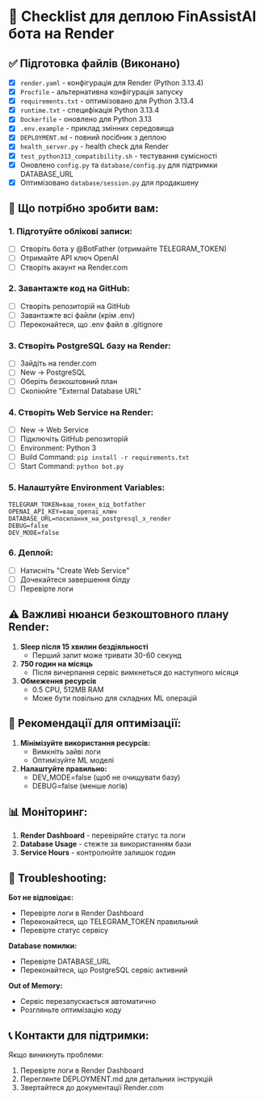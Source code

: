 # 🚀 Checklist для деплою FinAssistAI бота на Render

## ✅ Підготовка файлів (Виконано)

- [x] `render.yaml` - конфігурація для Render (Python 3.13.4)
- [x] `Procfile` - альтернативна конфігурація запуску
- [x] `requirements.txt` - оптимізовано для Python 3.13.4
- [x] `runtime.txt` - специфікація Python 3.13.4
- [x] `Dockerfile` - оновлено для Python 3.13
- [x] `.env.example` - приклад змінних середовища
- [x] `DEPLOYMENT.md` - повний посібник з деплою
- [x] `health_server.py` - health check для Render
- [x] `test_python313_compatibility.sh` - тестування сумісності
- [x] Оновлено `config.py` та `database/config.py` для підтримки DATABASE_URL
- [x] Оптимізовано `database/session.py` для продакшену

## 📝 Що потрібно зробити вам:

### 1. Підготуйте облікові записи:

- [ ] Створіть бота у @BotFather (отримайте TELEGRAM_TOKEN)
- [ ] Отримайте API ключ OpenAI
- [ ] Створіть акаунт на Render.com

### 2. Завантажте код на GitHub:

- [ ] Створіть репозиторій на GitHub
- [ ] Завантажте всі файли (крім .env)
- [ ] Переконайтеся, що .env файл в .gitignore

### 3. Створіть PostgreSQL базу на Render:

- [ ] Зайдіть на render.com
- [ ] New → PostgreSQL
- [ ] Оберіть безкоштовний план
- [ ] Скопіюйте "External Database URL"

### 4. Створіть Web Service на Render:

- [ ] New → Web Service
- [ ] Підключіть GitHub репозиторій
- [ ] Environment: Python 3
- [ ] Build Command: `pip install -r requirements.txt`
- [ ] Start Command: `python bot.py`

### 5. Налаштуйте Environment Variables:

```
TELEGRAM_TOKEN=ваш_токен_від_botfather
OPENAI_API_KEY=ваш_openai_ключ
DATABASE_URL=посилання_на_postgresql_з_render
DEBUG=false
DEV_MODE=false
```

### 6. Деплой:

- [ ] Натисніть "Create Web Service"
- [ ] Дочекайтеся завершення білду
- [ ] Перевірте логи

## ⚠️ Важливі нюанси безкоштовного плану Render:

1. **Sleep після 15 хвилин бездіяльності**
   - Перший запит може тривати 30-60 секунд
2. **750 годин на місяць**
   - Після вичерпання сервіс вимкнеться до наступного місяця
3. **Обмеження ресурсів**
   - 0.5 CPU, 512MB RAM
   - Може бути повільно для складних ML операцій

## 🔧 Рекомендації для оптимізації:

1. **Мінімізуйте використання ресурсів:**
   - Вимкніть зайві логи
   - Оптимізуйте ML моделі
2. **Налаштуйте правильно:**
   - DEV_MODE=false (щоб не очищувати базу)
   - DEBUG=false (менше логів)

## 📊 Моніторинг:

1. **Render Dashboard** - перевіряйте статус та логи
2. **Database Usage** - стежте за використанням бази
3. **Service Hours** - контролюйте залишок годин

## 🚨 Troubleshooting:

**Бот не відповідає:**

- Перевірте логи в Render Dashboard
- Переконайтеся, що TELEGRAM_TOKEN правильний
- Перевірте статус сервісу

**Database помилки:**

- Перевірте DATABASE_URL
- Переконайтеся, що PostgreSQL сервіс активний

**Out of Memory:**

- Сервіс перезапускається автоматично
- Розгляньте оптимізацію коду

## 📞 Контакти для підтримки:

Якщо виникнуть проблеми:

1. Перевірте логи в Render Dashboard
2. Переглянте DEPLOYMENT.md для детальних інструкцій
3. Звертайтеся до документації Render.com
